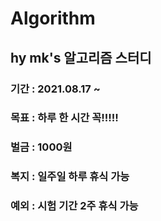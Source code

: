 # Algorithm

## hy mk's 알고리즘 스터디 
### 기간 : 2021.08.17 ~
### 목표 : 하루 한 시간 꼭!!!!!
### 벌금 : 1000원 
### 복지 : 일주일 하루 휴식 가능 
### 예외 : 시험 기간 2주 휴식 가능 
